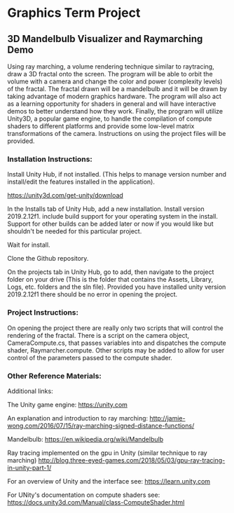 # Graphics Term Project

## 3D Mandelbulb Visualizer and Raymarching Demo

Using ray marching, a volume rendering technique similar to raytracing, draw a 3D fractal onto the screen.  The program will be able to orbit the volume with a camera and change the color and power (complexity levels) of the fractal. The fractal drawn will be a mandelbulb and it will be drawn by taking advantage of modern graphics hardware. The program will also act as a learning opportunity for shaders in general and will have interactive demos to better understand how they work. Finally, the program will utilize Unity3D, a popular game engine, to handle the compilation of compute shaders to different platforms and provide some low-level matrix transformations of the camera. Instructions on using the project files will be provided.

### Installation Instructions:

Install Unity Hub, if not installed.  (This helps to manage version number and install/edit the features installed in the application).

https://unity3d.com/get-unity/download

In the Installs tab of Unity Hub, add a new installation.  Install version 2019.2.12f1.  include build support for your operating system in the install. Support for other builds can be added later or now if you would like but shouldn't be needed for this particular project.

Wait for install.

Clone the Github repository.

On the projects tab in Unity Hub, go to add, then navigate to the project folder on your drive (This is the folder that contains the Assets, Library, Logs, etc. folders and the sln file).  Provided you have installed unity version 2019.2.12f1 there should be no error in opening the project.

### Project Instructions:

On opening the project there are really only two scripts that will control the rendering of the fractal.  There is a script on the camera object, CameraCompute.cs, that passes variables into and dispatches the compute shader, Raymarcher.compute. Other scripts may be added to allow for user control of the parameters passed to the compute shader.

### Other Reference Materials:

Additional links:

The Unity game engine:
https://unity.com

An explanation and introduction to ray marching:
http://jamie-wong.com/2016/07/15/ray-marching-signed-distance-functions/ 

Mandelbulb:
https://en.wikipedia.org/wiki/Mandelbulb

Ray tracing implemented on the gpu in Unity (similar technique to ray marching)
http://blog.three-eyed-games.com/2018/05/03/gpu-ray-tracing-in-unity-part-1/

For an overview of Unity and the interface see:
https://learn.unity.com

For UNity's documentation on compute shaders see:
https://docs.unity3d.com/Manual/class-ComputeShader.html
